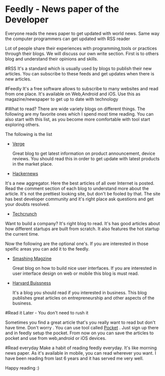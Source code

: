 # Feedly - News paper of the Developer
Everyone reads the news paper to get updated with world news. Same way the computer programmers can get updated with RSS reader

Lot of people share their experiences with programming,tools or practices through their blogs. We will discuss our own write section. First is to others blog and understand their opinions and skills.

#RSS
It's a standard which is usually used by blogs to publish their new articles. You can subscribe to these feeds and get updates when there is new articles.

#Feedly
It's a free software allows to subscribe to many websites and read from one place. It's available on Web,Android and iOS. Use this as magazine/newspaper to get up to date with technology

#What to read?
There are wide variety blogs on different things. The following are my favorite ones which I spend most time reading. You can also start with this list, as you become more comfortable with tool start exploring others.

The following is the list

  * [Verge](http://www.theverge.com)

    Great blog to get latest information on product announcement, device reviews. You should read this in order to get update with latest products in the market place.

  * [Hackernews](http://news.ycombinator.com)

 It's a new aggregator. Here the best articles of all over Internet is posted. Read the comment section of each blog to understand more about the article. It's not the prettiest looking site, but don't be fooled by that. The site has best developer community and it's right place ask questions and get your doubts resolved.

  * [Techcrunch](http://www.techcrunch.com])

  Want to build a company? It's right blog to read. It's has good articles about how different startups are built from scratch. It also features the hot startup the current time.


Now the following are the optional one's. If you are interested in those speific areas you can add it to the feedly.

* [Smashing Magzine](http://www.smashingmagazine.com)

    Great blog on how to build nice user interfaces. If you are interested in user interface design on web or mobile this blog is must read.


* [Harvard Buissness](http://blogs.hbr.org)

  It's a blog you should read if you interested in business. This blog publishes great articles on entrepreneurship and other aspects of the business.



#Read it Later - You don't need to rush it

Sometimes you find a great article that's you really want to read but don't have time. Don't worry . You can use tool called [Pocket](http://www.pocket.com) . Just sign up there and in feedly setup the pocket. From now on you can save the articles to pocket and use from web,android or iOS devices.

#Read everyday
Make a habit of reading feedly everyday. It's like morning news paper. As it's available in mobile, you can read wherever you want. I have been reading from last 6 years and it has served me very well.

Happy reading :)






